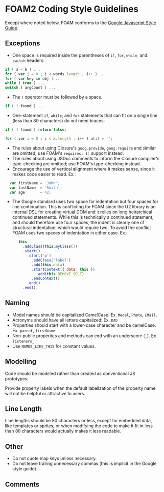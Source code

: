 # FOAM2 Coding Style Guidelines

Except where noted below, FOAM conforms to the [Google Javascript Style Guide](https://google.github.io/styleguide/jsguide.html).

## Exceptions
* One space is required inside the parentheses of `if`, `for`, `while`, and `switch` headers:
```javascript
if ( a < b ) ...
for ( var i = 0 ; i < words.length ; i++ ) ...
for ( var key in obj ) ...
while ( true ) ...
switch ( argCount ) ...
```
* The `!` operator must be followed by a space.
```javascript
if ( ! found ) ...
```
* One-statement `if`, `while`, and `for` statements that can fit on a single line (less than 80 characters) do not need braces:
```javascript
if ( ! found ) return false;

for ( var i = 0 ; i < a.length ; i++ ) a[i] = '';
```
* The rules about using Closure's `goog.provide`, `goog.require` and similar are
  omitted; use FOAM's `requires: []` support instead.
* The rules about using JSDoc comments to inform the Closure compiler's
  type-checking are omitted; use FOAM's type-checking instead.
* Encourage the use of vertical alignment where it makes sense, since it makes code easier to read. Ex.:
```javascript
  var firstName = 'John';
  var lastName  = 'Smith';
  var age       = 42;
```
* The Google standard uses two space for indentation but four spaces for line continuation. This is conflicting for FOAM since the U2 library is an internal DSL for creating virtual DOM and it relies on long heirarchical continued statements. While this is technically a continued statement, and should therefore use four spaces, the indent is clearly one of structural indentation, which would require two. To avoid the conflict FOAM uses two spaces of indentation in either case. Ex.:
```javascript
      this
        .addClass(this.myClass())
        .start()
          .start('p')
            .addClass('label')
            .add(this.data)
            .startContext({ data: this })
              .add(this.REMOVE_SELF)
            .endContext()
          .end()
        .end();
```

## Naming

* Model names should be capitalized CamelCase. Ex. `Model`, `Photo`, `EMail`.
* Acronyms should have all letters capitalized: Ex. `DAO`
* Properties should start with a lower-case character and be camelCase. Ex. `parent`, `firstName`
* Non-public properties and methods can end with an underscore (`_`). Ex. `listeners_`
* Use `NAMES_LIKE_THIS` for constant values.

## Modelling
Code should be modeled rather than created as conventional JS prototypes.

Provide property labels when the default labelization of the property name will not be helpful or attractive to users.

## Line Length
Line lengths should be 80 characters or less, except for embedded data, like templates or sprites, or when modifying the code to make it fit in less than 80 characters would actually makes it less readable.

## Other
 * Do not quote map keys unless necessary.
 * Do not leave trailing unnecessary commas (this is implicit in the Google
   style guide).

## Comments
